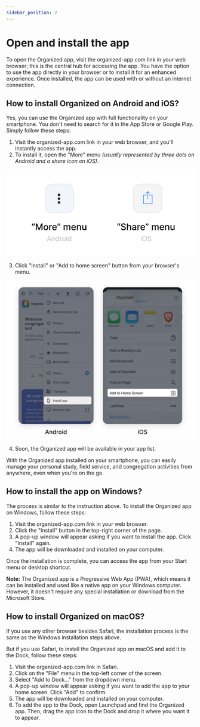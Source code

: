 ```yaml
---
sidebar_position: 2
---
```


# Open and install the app

To open the Organized app, visit the organized-app.com link in your web browser; this is the central hub for accessing the app. You have the option to use the app directly in your browser or to install it for an enhanced experience. Once installed, the app can be used with or without an internet connection.

## How to install Organized on Android and iOS? 

Yes, you can use the Organized app with full functionality on your smartphone. You don't need to search for it in the App Store or Google Play. Simply follow these steps:
1. Visit the organized-app.com link in your web browser, and you'll instantly access the app. 
2. To install it, open the "More" menu _(usually represented by three dots on Android and a share icon on iOS)_.

![More menu](./img/more-install-buttons.jpg)

3. Click "Install" or "Add to home screen" button from your browser's menu. 

![Install or add to home screen](./img/install-menu.jpg)

4. Soon, the Organized app will be available in your app list.

With the Organized app installed on your smartphone, you can easily manage your personal study, field service, and congregation activities from anywhere, even when you're on the go.

## How to install the app on Windows?

The process is similar to the instruction above. To install the Organized app on Windows, follow these steps:

1. Visit the organized-app.com link in your web browser.
2. Click the "Install" button in the top-right corner of the page.
3. A pop-up window will appear asking if you want to install the app. Click "Install" again.
4. The app will be downloaded and installed on your computer.

Once the installation is complete, you can access the app from your Start menu or desktop shortcut.

**Note:** The Organized app is a Progressive Web App (PWA), which means it can be installed and used like a native app on your Windows computer. However, it doesn't require any special installation or download from the Microsoft Store.


## How to install Organized on macOS?

If you use any other browser besides Safari, the installation process is the same as the Windows installation steps above.

But if you use Safari, to install the Organized app on macOS and add it to the Dock, follow these steps:

1. Visit the organized-app.com link in Safari.
2. Click on the "File" menu in the top-left corner of the screen.
3. Select "Add to Dock..." from the dropdown menu.
4. A pop-up window will appear asking if you want to add the app to your home screen. Click "Add" to confirm.
5. The app will be downloaded and installed on your computer.
6. To add the app to the Dock, open Launchpad and find the Organized app. Then, drag the app icon to the Dock and drop it where you want it to appear.